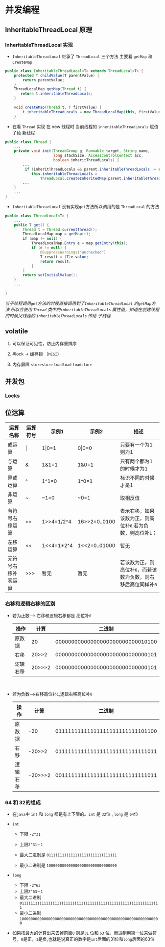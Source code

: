 # 并发编程

## InheritableThreadLocal 原理

### InheritableThreadLocal 实现

* `InheritableThreadLocal`  继承了 `ThreadLocal` 三个方法 主要看 `getMap` 和 `CreateMap`

```java
public class InheritableThreadLocal<T> extends ThreadLocal<T> {
    protected T childValue(T parentValue) {
        return parentValue;
    }
    ThreadLocalMap getMap(Thread t) {
       return t.inheritableThreadLocals;
    }
 
    void createMap(Thread t, T firstValue) {
        t.inheritableThreadLocals = new ThreadLocalMap(this, firstValue);
    }
```

* 在看 `Thread` 实现 在 new 线程时 当前线程的 `inheritableThreadLocals` 赋值了给 新线程

```java
public class Thread {
    ...
    private void init(ThreadGroup g, Runnable target, String name,
                      long stackSize, AccessControlContext acc,
                      boolean inheritThreadLocals) {
        ...
         if (inheritThreadLocals && parent.inheritableThreadLocals != null)
            this.inheritableThreadLocals =
                ThreadLocal.createInheritedMap(parent.inheritableThreadLocals);
        ...
    }
    ...
}
```

* `InheritableThreadLocal` 没有实现`get`方法所以调用的是 `ThreadLocal` 的方法

```java
public class ThreadLocal<T> {
    ...
    public T get() {
        Thread t = Thread.currentThread();
        ThreadLocalMap map = getMap(t);
        if (map != null) {
            ThreadLocalMap.Entry e = map.getEntry(this);
            if (e != null) {
                @SuppressWarnings("unchecked")
                T result = (T)e.value;
                return result;
            }
        }
        return setInitialValue();
    }
    ...
    
}
```

*当子线程调用`get`方法的时候直接调用到了`InheritableThreadLocal` 的`getMap`方法 所以会使用 `Thread` 类中的`inheritableThreadLocals` 属性值，知道在创建线程的时候父线程的 `inheritableThreadLocals` 传给 子线程*





## volatile

1. 可以保证可见性，防止内存重排序

2. #lock -> 缓存锁 （`MESI`）

3. 内存屏障 `storestore` `loadload` `loadstore`
## 并发包

### Locks

## 位运算

| 运算名称 | 运算符号 | 示例1  | 示例2  | 描述               |
| --------|-------- | ------ | ------ | ------------------ |
| 或运算   | \| | 1\|0=1 | 0\|0=0 | 只要有一个为1则为1 |
| 与运算   | & | 1&1=1 | 1&0=1 | 只有两个都为1的时候才为1 |
| 异或运算 | ^ | 1^1=0 | 1^0=1 | 标识不同的时候才是1 |
| 非运算 | ~ | ~1=0 | ~0=1 | 取相反值 |
| 有符号右移运算 | \>\> | 1\>\>4=1/2^4 | 16\>\>2=0..0100 | 表示右移，如果该数为正，则高位补`0`;若为负数，则高位补`1`； |
| 左移运算 | \<\< | 1\<\<4=1*2^4 | 1<<2=0..01000 | 暂无 |
| 无符号右移补零运算 | \>\>\> | 暂无 | 暂无 | 若该数为正，则高位补`0`，而若该数为负数，则右移后高位同样补`0` |



### 右移和逻辑右移的区别

* 若为正数--> 右移和逻辑右移都是 高位补`0`

  | 操作     | 计算   | 二进制                           |
  | -------- | ------ | -------------------------------- |
  | 原数据   | 20     | 00000000000000000000000000010100 |
  | 右移     | 20>>2  | 00000000000000000000000000000101 |
  | 逻辑右移 | 20>>>2 | 00000000000000000000000000000101 |

​      

* 若为负数-->右移高位补`1`,逻辑右移高位补`0`

  | 操作     | 计算    | 二进制                           |
  | -------- | ------- | -------------------------------- |
  | 原数据   | -20     | 01111111111111111111111111101100 |
  | 右移     | -20>>2  | 01111111111111111111111111111011 |
  | 逻辑右移 | -20>>>2 | 00111111111111111111111111111011 |

### 64 和 32的组成

* 在`java`中 `int` 和 `long` 都是有上下限的。`int` 是 `32`位 , `long` 是 `64`位 
* `int` 

  * 下限 `-2^31`
  * 上限`2^31－1`

  * 最大二进制是 `01111111111111111111111111111111`
  * 最小二进制是 `10000000000000000000000000000000`
* `long`
  * 下限 `-2^63`
  * 上限`2^63－1`
  * 最大二进制 `0111111111111111111111111111111111111111111111111111111111111111`
  * 最小二进制`1000000000000000000000000000000000000000000000000000000000000000`
* 如果按最大的计算出来去掉前面`0` 则是`31` 位和 `63` 位，而进制用第一位来做符号，`0`是正，`1`是负,也就是说真正的数字是`int`后面的31位和`long`后面的63位



